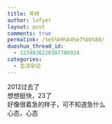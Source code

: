 ```yaml
---
title: 年终
author: lofyer
layout: post
comments: true
permalink: /%e5%b9%b4%e7%bb%88/
duoshuo_thread_id:
  - 1234836220387786924
categories:
  - 生活杂记
---
```

2012过去了  
想想挺快，23了  
好像很着急的样子，可不知道急什么  
心态，心态